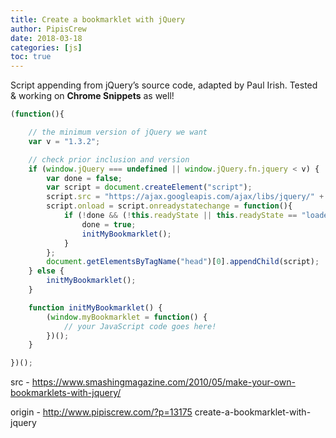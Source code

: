 ```yaml
---
title: Create a bookmarklet with jQuery
author: PipisCrew
date: 2018-03-18
categories: [js]
toc: true
---
```


Script appending from jQuery’s source code, adapted by Paul Irish. Tested & working on **Chrome Snippets** as well!

```js
(function(){

    // the minimum version of jQuery we want
    var v = "1.3.2";

    // check prior inclusion and version
    if (window.jQuery === undefined || window.jQuery.fn.jquery < v) {
        var done = false;
        var script = document.createElement("script");
        script.src = "https://ajax.googleapis.com/ajax/libs/jquery/" + v + "/jquery.min.js";
        script.onload = script.onreadystatechange = function(){
            if (!done && (!this.readyState || this.readyState == "loaded" || this.readyState == "complete")) {
                done = true;
                initMyBookmarklet();
            }
        };
        document.getElementsByTagName("head")[0].appendChild(script);
    } else {
        initMyBookmarklet();
    }

    function initMyBookmarklet() {
        (window.myBookmarklet = function() {
            // your JavaScript code goes here!
        })();
    }

})();
```

src - https://www.smashingmagazine.com/2010/05/make-your-own-bookmarklets-with-jquery/

origin - http://www.pipiscrew.com/?p=13175 create-a-bookmarklet-with-jquery